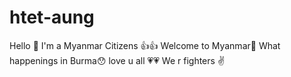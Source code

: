 # htet-aung
Hello 👋
I'm a Myanmar Citizens 👍👍
Welcome to Myanmar🥰
What happenings in Burma😯
love u all 💗💗
We r fighters ✌️
